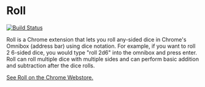 Roll
====

[![Build Status](https://travis-ci.org/cixzhang/roll.svg)](https://travis-ci.org/cixzhang/roll)

Roll is a Chrome extension that lets you roll any-sided dice in Chrome's Omnibox (address bar) using dice notation. For example, if you want to roll 2 6-sided dice, you would type "roll 2d6" into the omnibox and press enter. Roll can roll multiple dice with multiple sides and can perform basic addition and subtraction after the dice rolls.

[See Roll on the Chrome Webstore.](https://chrome.google.com/webstore/detail/roll/pebdejmeejdpefhefinhebjoonadfpek)
